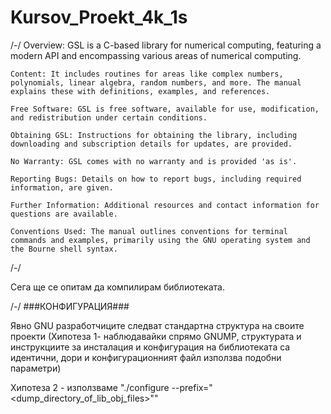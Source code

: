 # Kursov_Proekt_4k_1s
/-/
    Overview: GSL is a C-based library for numerical computing, featuring a modern API and encompassing various areas of numerical computing.

    Content: It includes routines for areas like complex numbers, polynomials, linear algebra, random numbers, and more. The manual explains these with definitions, examples, and references.

    Free Software: GSL is free software, available for use, modification, and redistribution under certain conditions.

    Obtaining GSL: Instructions for obtaining the library, including downloading and subscription details for updates, are provided.

    No Warranty: GSL comes with no warranty and is provided 'as is'.

    Reporting Bugs: Details on how to report bugs, including required information, are given.

    Further Information: Additional resources and contact information for questions are available.

    Conventions Used: The manual outlines conventions for terminal commands and examples, primarily using the GNU operating system and the Bourne shell syntax.
/-/

Сега ще се опитам да компилирам библиотеката.

/-/
###КОНФИГУРАЦИЯ###

Явно GNU разработчиците следват стандартна структура на своите проекти (Хипотеза 1- наблюдавайки спрямо GNUMP, структурата и инструкциите за инсталация и конфигурация на библиотеката са идентични, дори и конфигурационният файл използва подобни параметри)

Хипотеза 2 - използваме "./configure --prefix="<dump_directory_of_lib_obj_files>""



